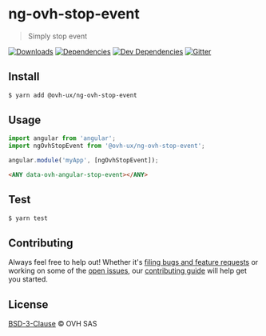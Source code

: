 # ng-ovh-stop-event

> Simply stop event

[![Downloads](https://badgen.net/npm/dt/@ovh-ux/ng-ovh-stop-event)](https://npmjs.com/package/@ovh-ux/ng-ovh-stop-event) [![Dependencies](https://badgen.net/david/dep/ovh-ux/ng-ovh-stop-event)](https://npmjs.com/package/@ovh-ux/ng-ovh-stop-event?activeTab=dependencies) [![Dev Dependencies](https://badgen.net/david/dev/ovh-ux/ng-ovh-stop-event)](https://npmjs.com/package/@ovh-ux/ng-ovh-stop-event?activeTab=dependencies) [![Gitter](https://badgen.net/badge/gitter/ovh-ux/blue?icon=gitter)](https://gitter.im/ovh/ux)

## Install

```sh
$ yarn add @ovh-ux/ng-ovh-stop-event
```

## Usage

```js
import angular from 'angular';
import ngOvhStopEvent from '@ovh-ux/ng-ovh-stop-event';

angular.module('myApp', [ngOvhStopEvent]);
```

```html
<ANY data-ovh-angular-stop-event></ANY>
```

## Test

```sh
$ yarn test
```

## Contributing

Always feel free to help out! Whether it's [filing bugs and feature requests](https://github.com/ovh-ux/ng-ovh-stop-event/issues/new) or working on some of the [open issues](https://github.com/ovh-ux/ng-ovh-stop-event/issues), our [contributing guide](CONTRIBUTING.md) will help get you started.

## License

[BSD-3-Clause](LICENSE) © OVH SAS
